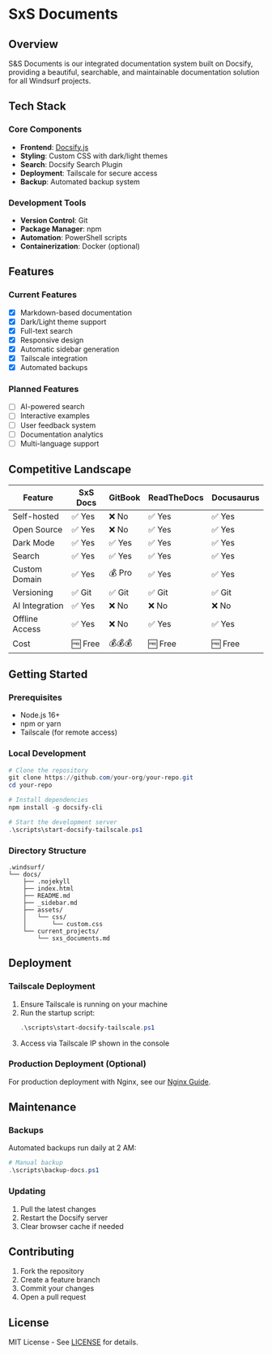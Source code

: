 # SxS Documents

## Overview
S&S Documents is our integrated documentation system built on Docsify, providing a beautiful, searchable, and maintainable documentation solution for all Windsurf projects.

## Tech Stack

### Core Components
- **Frontend**: [Docsify.js](https://docsify.js.org/)
- **Styling**: Custom CSS with dark/light themes
- **Search**: Docsify Search Plugin
- **Deployment**: Tailscale for secure access
- **Backup**: Automated backup system

### Development Tools
- **Version Control**: Git
- **Package Manager**: npm
- **Automation**: PowerShell scripts
- **Containerization**: Docker (optional)

## Features

### Current Features
- [x] Markdown-based documentation
- [x] Dark/Light theme support
- [x] Full-text search
- [x] Responsive design
- [x] Automatic sidebar generation
- [x] Tailscale integration
- [x] Automated backups

### Planned Features
- [ ] AI-powered search
- [ ] Interactive examples
- [ ] User feedback system
- [ ] Documentation analytics
- [ ] Multi-language support

## Competitive Landscape

| Feature               | SxS Docs | GitBook | ReadTheDocs | Docusaurus |
|----------------------|-----------|---------|-------------|------------|
| Self-hosted         | ✅ Yes    | ❌ No   | ✅ Yes      | ✅ Yes     |
| Open Source         | ✅ Yes    | ❌ No   | ✅ Yes      | ✅ Yes     |
| Dark Mode           | ✅ Yes    | ✅ Yes  | ✅ Yes      | ✅ Yes     |
| Search              | ✅ Yes    | ✅ Yes  | ✅ Yes      | ✅ Yes     |
| Custom Domain       | ✅ Yes    | 💰 Pro | ✅ Yes      | ✅ Yes     |
| Versioning          | ✅ Git    | ✅ Git  | ✅ Git      | ✅ Git     |
| AI Integration      | ✅ Yes    | ❌ No   | ❌ No       | ❌ No      |
| Offline Access      | ✅ Yes    | ❌ No   | ✅ Yes      | ✅ Yes     |
| Cost                | 🆓 Free   | 💰💰💰  | 🆓 Free     | 🆓 Free    |


## Getting Started

### Prerequisites
- Node.js 16+
- npm or yarn
- Tailscale (for remote access)


### Local Development
```powershell
# Clone the repository
git clone https://github.com/your-org/your-repo.git
cd your-repo

# Install dependencies
npm install -g docsify-cli

# Start the development server
.\scripts\start-docsify-tailscale.ps1
```

### Directory Structure
```
.windsurf/
└── docs/
    ├── .nojekyll
    ├── index.html
    ├── README.md
    ├── _sidebar.md
    ├── assets/
    │   └── css/
    │       └── custom.css
    └── current_projects/
        └── sxs_documents.md
```

## Deployment

### Tailscale Deployment
1. Ensure Tailscale is running on your machine
2. Run the startup script:
   ```powershell
   .\scripts\start-docsify-tailscale.ps1
   ```
3. Access via Tailscale IP shown in the console

### Production Deployment (Optional)
For production deployment with Nginx, see our [Nginx Guide](./nginx_guide.md).

## Maintenance

### Backups
Automated backups run daily at 2 AM:
```powershell
# Manual backup
.\scripts\backup-docs.ps1
```

### Updating
1. Pull the latest changes
2. Restart the Docsify server
3. Clear browser cache if needed

## Contributing
1. Fork the repository
2. Create a feature branch
3. Commit your changes
4. Open a pull request

## License
MIT License - See [LICENSE](../LICENSE) for details.
